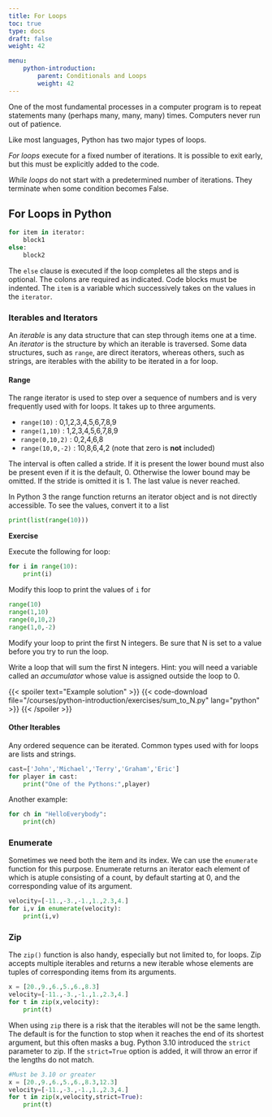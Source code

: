 ```yaml
---
title: For Loops
toc: true
type: docs
draft: false
weight: 42

menu:
    python-introduction:
        parent: Conditionals and Loops
        weight: 42
---
```


One of the most fundamental processes in a computer program is to repeat statements many (perhaps many, many, many) times.  Computers never run out of patience.

Like most languages, Python has two major types of loops.  

_For loops_ execute for a fixed number of iterations.  It is possible to exit early, but this must be explicitly added to the code. 

_While loops_ do not start with a predetermined number of iterations.  They terminate when some condition becomes False.

## For Loops in Python

```python
for item in iterator:
    block1
else:
    block2
```

The `else` clause is executed if the loop completes all the steps and is optional.  The colons are required as indicated.  Code blocks must be indented.  The `item` is a variable which successively takes on the values in the `iterator`.  

### Iterables and Iterators

An _iterable_ is any data structure that can step through items one at a time.  An _iterator_ is the structure by which an iterable is traversed. Some data structures, such as `range`, are direct iterators, whereas others, such as strings, are iterables with the ability to be iterated in a for loop.

#### Range

The range iterator is used to step over a sequence of numbers and is very frequently used with for loops.  It takes up to three arguments.

* `range(10)`  : 0,1,2,3,4,5,6,7,8,9
* `range(1,10)` : 1,2,3,4,5,6,7,8,9
* `range(0,10,2)` : 0,2,4,6,8
* `range(10,0,-2)` : 10,8,6,4,2 (note that zero is __not__ included)

The interval is often called a stride.  If it is present the lower bound must also be present even if it is the default, 0.  Otherwise the lower bound may be omitted.  If the stride is omitted it is 1.  The last value is never reached.

In Python 3 the range function returns an iterator object and is not directly accessible.  To see the values, convert it to a list
```python
print(list(range(10)))
```

**Exercise**

Execute the following for loop:

```python
for i in range(10):
    print(i)
```

Modify this loop to print the values of `i` for 

```python
range(10)
range(1,10)
range(0,10,2)
range(1,0,-2)
```

Modify your loop to print the first N integers.  Be sure that N is set to a value before you try to run the loop.

Write a loop that will sum the first N integers.  Hint: you will need a variable called an <em>accumulator</em> whose value is assigned outside the loop to 0.

{{< spoiler text="Example solution" >}}
{{< code-download file="/courses/python-introduction/exercises/sum_to_N.py" lang="python" >}}
{{< /spoiler >}}

#### Other Iterables

Any ordered sequence can be iterated.  Common types used with for loops are lists and strings.

```python
cast=['John','Michael','Terry','Graham','Eric']
for player in cast:
    print("One of the Pythons:",player)
```

Another example:

```python
for ch in "HelloEverybody":
    print(ch)
```

### Enumerate

Sometimes we need both the item and its index.  We can use the `enumerate` function for this purpose.  Enumerate returns an iterator each element of which is atuple consisting of a count, by default starting at 0, and the corresponding value of its argument.

```python
velocity=[-11.,-3.,-1.,1.,2.3,4.]
for i,v in enumerate(velocity):
    print(i,v)
```

### Zip

The `zip()` function is also handy, especially but not limited to, for loops.  Zip accepts multiple iterables and returns a new iterable whose elements are tuples of corresponding items from its arguments.  

```python
x = [20.,9.,6.,5.,6.,8.3]
velocity=[-11.,-3.,-1.,1.,2.3,4.]
for t in zip(x,velocity):
    print(t)
```

When using `zip` there is a risk that the iterables will not be the same length. The default is for the function to stop when it reaches the end of its shortest argument, but this often masks a bug.  Python 3.10 introduced the `strict` parameter to zip.  If the `strict=True` option is added, it will throw an error if the lengths do not match.  

```python
#Must be 3.10 or greater
x = [20.,9.,6.,5.,6.,8.3,12.3]
velocity=[-11.,-3.,-1.,1.,2.3,4.]
for t in zip(x,velocity,strict=True):
    print(t)
```
